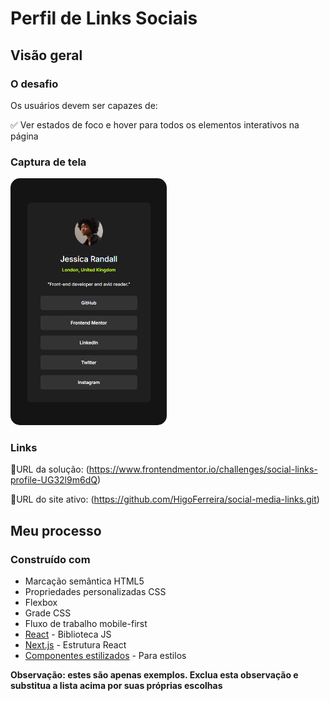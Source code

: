 # Perfil de Links Sociais

## Visão geral 

### O desafio

Os usuários devem ser capazes de:

&#9989; Ver estados de foco e hover para todos os elementos interativos na página

### Captura de tela

<div class="captura-tela">
    <img src="./src/image/captura-de-tela.png" width="250px" height="395px"
    style="border-radius:15px " ></img>
</div>


### Links

 &#128270;URL da solução: (https://www.frontendmentor.io/challenges/social-links-profile-UG32l9m6dQ)
 
 &#128270;URL do site ativo: (https://github.com/HigoFerreira/social-media-links.git)


## Meu processo

### Construído com

- Marcação semântica HTML5
- Propriedades personalizadas CSS
- Flexbox
- Grade CSS
- Fluxo de trabalho mobile-first
- [React](https://reactjs.org/) - Biblioteca JS
- [Next.js](https://nextjs.org/) - Estrutura React
- [Componentes estilizados](https://styled-components.com/) - Para estilos

**Observação: estes são apenas exemplos. Exclua esta observação e substitua a lista acima por suas próprias escolhas**

<!-- ### O que eu aprendi

Use esta seção para recapitular alguns dos seus principais aprendizados enquanto trabalhava neste projeto. Escrevê-los e fornecer amostras de código de áreas que você deseja destacar é uma ótima maneira de reforçar seu próprio conhecimento. -->

<!-- Para ver como você pode adicionar trechos de código, veja abaixo:

```html
<h1>Alguns códigos HTML dos quais me orgulho</h1>
```
```css
.proud-of-this-css {
color: papayawhip;
}
```
```js
const proudOfThisFunc = () => {
console.log('🎉')
}
```

Se você quiser mais ajuda com a escrita em markdown, recomendamos verificar [The Markdown Guide](https://www.markdownguide.org/) para saber mais. -->

<!-- **Observação: exclua esta observação e o conteúdo dentro desta seção e substitua com seus próprios aprendizados.** -->

<!-- ### Desenvolvimento contínuo

Use esta seção para delinear áreas nas quais você deseja continuar focando em projetos futuros. Podem ser conceitos com os quais você ainda não está completamente confortável ou técnicas que você achou úteis e que deseja refinar e aperfeiçoar. -->

<!-- **Observação: exclua esta observação e o conteúdo desta seção e substitua pelos seus próprios planos para desenvolvimento contínuo.** -->

<!-- ### Recursos úteis

- [Exemplo de recurso 1](https://www.example.com) - Isso me ajudou pelo motivo XYZ. Gostei muito desse padrão e vou usá-lo daqui para frente.
- [Exemplo de recurso 2](https://www.example.com) - Este é um artigo incrível que me ajudou a finalmente entender XYZ. Eu o recomendaria a qualquer um que ainda esteja aprendendo esse conceito.

**Observação: exclua esta observação e substitua a lista acima por recursos que ajudaram você durante o desafio. Eles podem ser úteis para qualquer pessoa que esteja visualizando sua solução ou para você mesmo quando olhar para este projeto no futuro.** -->

<!-- ## Author

- Website - [Add your name here](https://www.your-site.com)
- Frontend Mentor - [@yourusername](https://www.frontendmentor.io/profile/yourusername)
- Twitter - [@yourusername](https://www.twitter.com/yourusername)

**Note: Delete this note and add/remove/edit lines above based on what links you'd like to share.** -->

<!-- ## Autor

- Site - [Adicione seu nome aqui](https://www.your-site.com)
- Mentor Frontend - [@yourusername](https://www.frontendmentor.io/profile/yourusername)
- Twitter - [@yourusername](https://www.twitter.com/yourusername)

**Observação: Exclua esta observação e adicione/remova/edite as linhas acima com base nos links que você gostaria de compartilhar.** -->

<!-- ## Agradecimentos

Aqui é onde você pode dar uma dica a qualquer um que o ajudou neste projeto. Talvez você tenha trabalhado em uma equipe ou tenha se inspirado na solução de outra pessoa. Este é o lugar perfeito para dar a eles algum crédito.

**Observação: exclua esta observação e edite o conteúdo desta seção conforme necessário. Se você concluiu este desafio sozinho, sinta-se à vontade para excluir esta seção completamente.** -->
